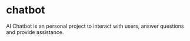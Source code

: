 # chatbot
AI Chatbot is an personal project to interact with users, answer questions and provide assistance.
